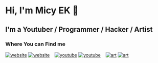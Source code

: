 # Hi, I'm Micy EK 👋 

## I'm a Youtuber / Programmer / Hacker / Artist

### Where You can Find me

[![website](./img/globe-light.svg)](https://codestackr.com#gh-light-mode-only)
[![website](./img/globe-dark.svg)](https://codestackr.com#gh-dark-mode-only)
&nbsp;&nbsp;
[![youtube](./img/youtube-light.svg)](https://youtube.com/codestackr#gh-light-mode-only)
[![youtube](./img/youtube-dark.svg)](https://youtube.com/codestackr#gh-dark-mode-only)
&nbsp;&nbsp;
[![art](./img/youtube-light.svg)](https://youtube.com/codestackr#gh-light-mode-only)
[![art](./img/youtube-dark.svg)](https://youtube.com/codestackr#gh-dark-mode-only)

[website]: https://micyek.github.io/
[youtube]: https://www.youtube.com/channel/UCN64HS7m4tB7DhXaOz44_Ow
[art]: https://www.youtube.com/@MicyEKART
